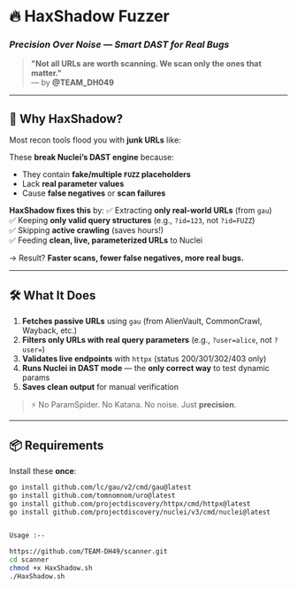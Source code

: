 # 🔥 HaxShadow Fuzzer  
### *Precision Over Noise — Smart DAST for Real Bugs*

> **"Not all URLs are worth scanning. We scan only the ones that matter."**  
> — by **@TEAM_DH049**
---

## 🎯 Why HaxShadow?

Most recon tools flood you with **junk URLs** like:

These **break Nuclei’s DAST engine** because:
- They contain **fake/multiple `FUZZ` placeholders**
- Lack **real parameter values**
- Cause **false negatives** or **scan failures**

**HaxShadow fixes this** by:
✅ Extracting **only real-world URLs** (from `gau`)  
✅ Keeping **only valid query structures** (e.g., `?id=123`, not `?id=FUZZ`)  
✅ Skipping **active crawling** (saves hours!)  
✅ Feeding **clean, live, parameterized URLs** to Nuclei  

→ Result? **Faster scans, fewer false negatives, more real bugs.**

---

## 🛠️ What It Does

1. **Fetches passive URLs** using `gau` (from AlienVault, CommonCrawl, Wayback, etc.)
2. **Filters only URLs with real query parameters** (e.g., `?user=alice`, not `?user=`)
3. **Validates live endpoints** with `httpx` (status 200/301/302/403 only)
4. **Runs Nuclei in DAST mode** — the **only correct way** to test dynamic params
5. **Saves clean output** for manual verification

> ⚡ No ParamSpider. No Katana. No noise. Just **precision**.

---

## 📦 Requirements

Install these **once**:

```bash
go install github.com/lc/gau/v2/cmd/gau@latest
go install github.com/tomnomnom/uro@latest
go install github.com/projectdiscovery/httpx/cmd/httpx@latest
go install github.com/projectdiscovery/nuclei/v3/cmd/nuclei@latest


Usage :--

https://github.com/TEAM-DH49/scanner.git
cd scanner
chmod +x HaxShadow.sh
./HaxShadow.sh



